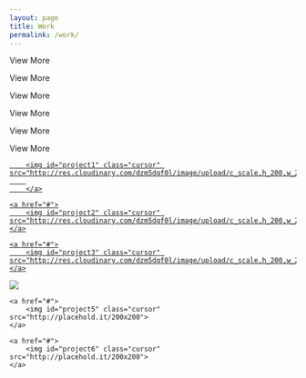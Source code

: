 ```yaml
---
layout: page
title: Work
permalink: /work/
---
```

<div class="flex-container2">
	<div class="project-text1" id="hidden"><p class="project-link text-center">View More</p></div>
	<div class="project-text2" id="hidden"><p class="project-link2 text-center">View More</p></div>
	<div class="project-text3" id="hidden"><p class="project-link3 text-center">View More</p></div>	
</div>

<div class="flex-container3">
	<div class="project-text4" id="hidden"><p class="project-link4 text-center">View More</p></div>	
	<div class="project-text5" id="hidden"><p class="project-link5 text-center">View More</p></div>	
	<div class="project-text6" id="hidden"><p class="project-link6 text-center">View More</p></div>		
</div>

<div class="flex-container2">
	<a href="#">

		<img id="project1" class="cursor" src="http://res.cloudinary.com/dzm5dqf0l/image/upload/c_scale,h_200,w_200/v1450305827/project1_c9rng8.png">
		
		</a>

	<a href="#">
		<img id="project2" class="cursor" src="http://res.cloudinary.com/dzm5dqf0l/image/upload/c_scale,h_200,w_200/v1450306290/project2_ywwa0u.png">
	</a>

	<a href="#">
		<img id="project3" class="cursor" src="http://res.cloudinary.com/dzm5dqf0l/image/upload/c_scale,h_200,w_200/v1450306551/project_3_yfvny9.png">
	</a>

</div>

<div class="flex-container3">
	<a href="#">
		<img id="project4" class="cursor" src="http://placehold.it/200x200">
	</a>

	<a href="#">
		<img id="project5" class="cursor" src="http://placehold.it/200x200">
	</a>

	<a href="#">
		<img id="project6" class="cursor" src="http://placehold.it/200x200">
	</a>

</div>